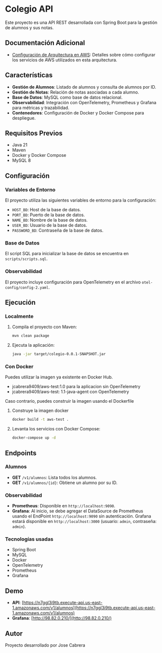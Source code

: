 # Colegio API

Este proyecto es una API REST desarrollada con Spring Boot para la gestión de alumnos y sus notas.

## Documentación Adicional

- [Configuración de Arquitectura en AWS](./images/README.md): Detalles sobre cómo configurar los servicios de AWS utilizados en esta arquitectura.

## Características

- **Gestión de Alumnos**: Listado de alumnos y consulta de alumnos por ID.
- **Gestión de Notas**: Relación de notas asociadas a cada alumno.
- **Base de Datos**: MySQL como base de datos relacional.
- **Observabilidad**: Integración con OpenTelemetry, Prometheus y Grafana para métricas y trazabilidad.
- **Contenedores**: Configuración de Docker y Docker Compose para despliegue.

## Requisitos Previos

- Java 21
- Maven
- Docker y Docker Compose
- MySQL 8

## Configuración

### Variables de Entorno

El proyecto utiliza las siguientes variables de entorno para la configuración:

- `HOST_BD`: Host de la base de datos.
- `PORT_BD`: Puerto de la base de datos.
- `NAME_BD`: Nombre de la base de datos.
- `USER_BD`: Usuario de la base de datos.
- `PASSWORD_BD`: Contraseña de la base de datos.

### Base de Datos

El script SQL para inicializar la base de datos se encuentra en `scripts/scripts.sql`.

### Observabilidad

El proyecto incluye configuración para OpenTelemetry en el archivo `otel-config/config-2.yaml`.

## Ejecución

### Localmente

1. Compila el proyecto con Maven:
   ```bash
   mvn clean package
2. Ejecuta la aplicación:
   ```bash
   java -jar target/colegio-0.0.1-SNAPSHOT.jar

### Con Docker

Puedes utilizar la imagen ya existente en Docker Hub.

- jcabrera9409/aws-test:1.0 para la aplicacion sin OpenTelemetry 
- jcabrera9409/aws-test: 1.1-java-agent con OpenTelemetry

Caso contrario, puedes construir la imagen usando el Dockerfile

1. Construye la imagen docker
   ```bash
   docker build -t aws-test .

2. Levanta los servicios con Docker Compose:
   ```bash
   docker-compose up -d

## Endpoints

### Alumnos

- **GET** `/v1/alumnos`: Lista todos los alumnos.
- **GET** `/v1/alumnos/{id}`: Obtiene un alumno por su ID.

### Observabilidad

- **Prometheus**: Disponible en `http://localhost:9090`.
- **Grafana**: Al inicio, se debe agregar el DataSource de Prometheus usando el EndPoint `http://localhost:9090` sin autenticación. Grafana estará disponible en `http://localhost:3000` (usuario: `admin`, contraseña: `admin`).

### Tecnologías usadas

- Spring Boot
- MySQL
- Docker
- OpenTelemetry
- Prometheus
- Grafana

## Demo

- **API**: [https://n7ggl3i9tb.execute-api.us-east-1.amazonaws.com/v1/alumnos](https://n7ggl3i9tb.execute-api.us-east-1.amazonaws.com/v1/alumnos)
- **Grafana**: [http://98.82.0.210/](http://98.82.0.210/)

## Autor
Proyecto desarrollado por Jose Cabrera